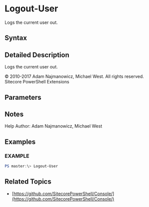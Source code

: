 # Logout-User

Logs the current user out.

## Syntax

## Detailed Description

Logs the current user out.

© 2010-2017 Adam Najmanowicz, Michael West. All rights reserved. Sitecore PowerShell Extensions

## Parameters

## Notes

Help Author: Adam Najmanowicz, Michael West

## Examples

### EXAMPLE

```powershell
PS master:\> Logout-User
```

## Related Topics

* [https://github.com/SitecorePowerShell/Console/](https://github.com/SitecorePowerShell/Console/) 

